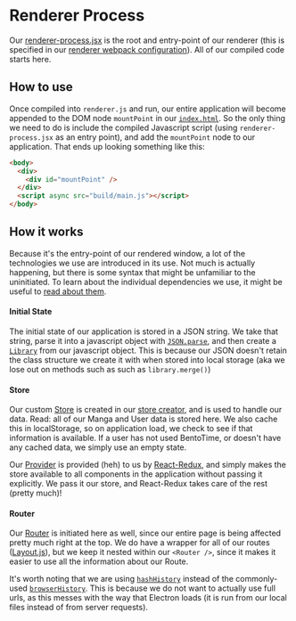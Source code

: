 Renderer Process
================
Our [renderer-process.jsx](./renderer-process.jsx) is the root and entry-point of our renderer (this is specified in our [renderer webpack configuration](../../webpack/webpack.renderer.js)). All of our compiled code starts here.

How to use
----------
Once compiled into `renderer.js` and run, our entire application will become appended to the DOM node `mountPoint` in our [`index.html`](../../public/index.html).  So the only thing we need to do is include the compiled Javascript script (using `renderer-process.jsx` as an entry point), and add the `mountPoint` node to our application.  That ends up looking something like this:

```html
<body>
  <div>
    <div id="mountPoint" />
  </div>
  <script async src="build/main.js"></script>
</body>
```

How it works
------------
Because it's the entry-point of our rendered window, a lot of the technologies we use are introduced in its use. Not much is actually happening, but there is some syntax that might be unfamiliar to the uninitiated. To learn about the individual dependencies we use, it might be useful to [read about them](../../documentation/Dependencies.md).

#### Initial State
The initial state of our application is stored in a JSON string. We take that string, parse it into a javascript object with [`JSON.parse`](https://developer.mozilla.org/en-US/docs/Web/JavaScript/Reference/Global_Objects/JSON/parse), and then create a [`Library`](./data/models/Library) from our javascript object. This is because our JSON doesn't retain the class structure we create it with when stored into local storage (aka we lose out on methods such as such as `library.merge()`)

#### Store
Our custom [Store](http://redux.js.org/docs/basics/Store.html) is created in our [store creator](./data/storeCreator), and is used to handle our data.  Read: all of our Manga and User data is stored here. We also cache this in localStorage, so on application load, we check to see if that information is available. If a user has not used BentoTime, or doesn't have any cached data, we simply use an empty state.

Our [Provider](http://redux.js.org/docs/basics/UsageWithReact.html) is provided (heh) to us by [React-Redux](../../documentation/Dependencies.md#react-redux), and simply makes the store available to all components in the application without passing it explicitly. We pass it our store, and React-Redux takes care of the rest (pretty much)!

#### Router
Our [Router](../../documentation/Dependencies.md#react-router) is initiated here as well, since our entire page is being affected pretty much right at the top.  We do have a wrapper for all of our routes ([Layout.js](./containers/Layout)), but we keep it nested within our `<Router />`, since it makes it easier to use all the information about our Route.

It's worth noting that we are using [`hashHistory`](https://github.com/reactjs/react-router/blob/master/docs/guides/Histories.md#hashhistory) instead of the commonly-used [`browserHistory`](https://github.com/reactjs/react-router/blob/master/docs/guides/Histories.md#browserhistory). This is because we do not want to actually use full urls, as this messes with the way that Electron loads (it is run from our local files instead of from server requests).
